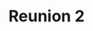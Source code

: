 ---
mission_id: reunion
editorsChoice:
title: "Reunion 2"
authors: 
    - "John Johnson"
date:
filename: "reunion2.zip"
description: "This is the forth and final level in the Marek Sunrider Story."
cover: 
levelReplaced:	SECBASE
difficulty: no
bm:	yes
fme: no
wax: yes
three_do: yes
voc: yes
gmd: no
vue: no
lfd: yes
base: "New level from scratch" 
editors: "WDFUSE 2.00"

---